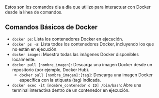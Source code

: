 Estos son los comandos dia a dia que utilizo para interactuar con Docker desde la línea de comandos.

## Comandos Básicos de Docker
- `docker ps`: Lista los contenedores Docker en ejecución.
- `docker ps -a`: Lista todos los contenedores Docker, incluyendo los que no están en ejecución.
- `docker images`: Muestra todas las imágenes Docker disponibles localmente.
- `docker pull [nombre_imagen]`: Descarga una imagen Docker desde un repositorio (por ejemplo, Docker Hub).
  - `docker pull [nombre_imagen]:[tag]`: Descarga una imagen Docker específica con la etiqueta (tag) indicada.
- `docker exec -it [nombre_contenedor o ID] /bin/bash`: Abre una terminal interactiva dentro de un contenedor en ejecución.